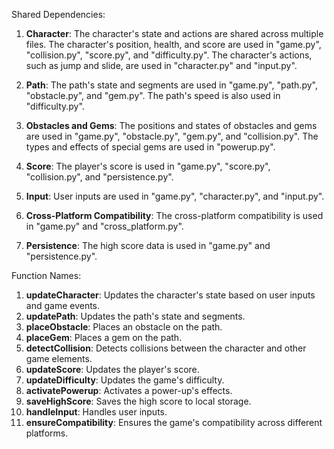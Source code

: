 Shared Dependencies:

1. **Character**: The character's state and actions are shared across multiple files. The character's position, health, and score are used in "game.py", "collision.py", "score.py", and "difficulty.py". The character's actions, such as jump and slide, are used in "character.py" and "input.py".

2. **Path**: The path's state and segments are used in "game.py", "path.py", "obstacle.py", and "gem.py". The path's speed is also used in "difficulty.py".

3. **Obstacles and Gems**: The positions and states of obstacles and gems are used in "game.py", "obstacle.py", "gem.py", and "collision.py". The types and effects of special gems are used in "powerup.py".

4. **Score**: The player's score is used in "game.py", "score.py", "collision.py", and "persistence.py".

5. **Input**: User inputs are used in "game.py", "character.py", and "input.py".

6. **Cross-Platform Compatibility**: The cross-platform compatibility is used in "game.py" and "cross_platform.py".

7. **Persistence**: The high score data is used in "game.py" and "persistence.py".

Function Names:

1. **updateCharacter**: Updates the character's state based on user inputs and game events.
2. **updatePath**: Updates the path's state and segments.
3. **placeObstacle**: Places an obstacle on the path.
4. **placeGem**: Places a gem on the path.
5. **detectCollision**: Detects collisions between the character and other game elements.
6. **updateScore**: Updates the player's score.
7. **updateDifficulty**: Updates the game's difficulty.
8. **activatePowerup**: Activates a power-up's effects.
9. **saveHighScore**: Saves the high score to local storage.
10. **handleInput**: Handles user inputs.
11. **ensureCompatibility**: Ensures the game's compatibility across different platforms.